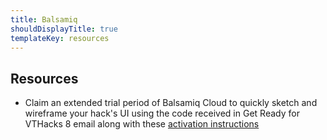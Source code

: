 ```yaml
---
title: Balsamiq
shouldDisplayTitle: true
templateKey: resources
---
```

## Resources
- Claim an extended trial period of Balsamiq Cloud to quickly sketch and wireframe your hack's UI using the code received in Get Ready for VTHacks 8 email along with these [activation instructions](https://support.balsamiq.com/sales/cloudpromo/)